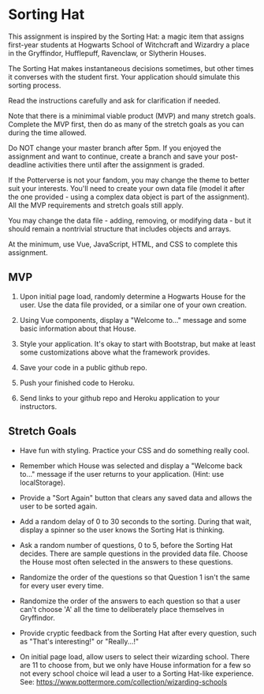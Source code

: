 # Sorting Hat

This assignment is inspired by the Sorting Hat: a magic item that assigns first-year students at Hogwarts School of Witchcraft and Wizardry a place in the Gryffindor, Hufflepuff, Ravenclaw, or Slytherin Houses.

The Sorting Hat makes instantaneous decisions sometimes, but other times it converses with the student first. Your application should simulate this sorting process.

Read the instructions carefully and ask for clarification if needed.

Note that there is a minimimal viable product (MVP) and many stretch goals. Complete the MVP first, then do as many of the stretch goals as you can during the time allowed.

Do NOT change your master branch after 5pm. If you enjoyed the assignment and want to continue, create a branch and save your post-deadline activities there until after the assignment is graded.

If the Potterverse is not your fandom, you may change the theme to better suit your interests. You'll need to create your own data file (model it after the one provided - using a complex data object is part of the assignment). All the MVP requirements and stretch goals still apply.

You may change the data file - adding, removing, or modifying data - but it should remain a nontrivial structure that includes objects and arrays.

At the minimum, use Vue, JavaScript, HTML, and CSS to complete this assignment.

## MVP

1. Upon initial page load, randomly determine a Hogwarts House for the user. Use the data file provided, or a similar one of your own creation.

2. Using Vue components, display a "Welcome to..." message and some basic information about that House.

3. Style your application. It's okay to start with Bootstrap, but make at least some customizations above what the framework provides.

4. Save your code in a public github repo.

5. Push your finished code to Heroku.

6. Send links to your github repo and Heroku application to your instructors.

## Stretch Goals

* Have fun with styling. Practice your CSS and do something really cool.

* Remember which House was selected and display a "Welcome back to..." message if the user returns to your application. (Hint: use localStorage).

* Provide a "Sort Again" button that clears any saved data and allows the user to be sorted again.

* Add a random delay of 0 to 30 seconds to the sorting. During that wait, display a spinner so the user knows the Sorting Hat is thinking.

* Ask a random number of questions, 0 to 5, before the Sorting Hat decides. There are sample questions in the provided data file. Choose the House most often selected in the answers to these questions.

* Randomize the order of the questions so that Question 1 isn't the same for every user every time.

* Randomize the order of the answers to each question so that a user can't choose 'A' all the time to deliberately place themselves in Gryffindor.

* Provide cryptic feedback from the Sorting Hat after every question, such as "That's interesting!" or "Really...!"

* On initial page load, allow users to select their wizarding school. There are 11 to choose from, but we only have House information for a few so not every school choice wil lead a user to a Sorting Hat-like experience. See: https://www.pottermore.com/collection/wizarding-schools

